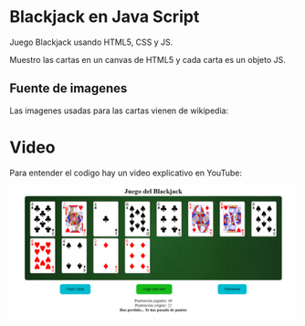 # Blackjack en Java Script

Juego Blackjack usando HTML5, CSS y JS.

Muestro las cartas en un canvas de HTML5 y cada carta es un objeto JS.

## Fuente de imagenes

Las imagenes usadas para las cartas vienen de wikipedia: 

# Video

Para entender el codigo hay un video explicativo en YouTube:

[![Video](imagenes\juegoFinal.png)](https://youtu.be/lbXRRl1SwXA)
